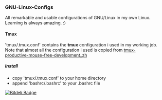 ### GNU-Linux-Configs
All remarkable and usable configurations of GNU/Linux in my own Linux.   
Learning is always amazing. :)

#### Tmux
'tmux/.tmux.conf' contains the **tmux** configuration i used in my working job.  
Note that almost all the configuration i used is copied from [tmux-productive-mouse-free-development_zh](https://www.gitbook.com/book/aquaregia/tmux-productive-mouse-free-development_zh/details)
##### Install
* copy 'tmux/.tmux.conf' to your home directory
* append 'bashrc/.bashrc' to your .bashrc file


[![Bitdeli Badge](https://d2weczhvl823v0.cloudfront.net/andyxning/gnu-linux-configs/trend.png)](https://bitdeli.com/free "Bitdeli Badge")

